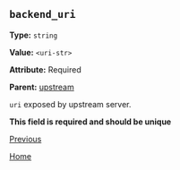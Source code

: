 `backend_uri`
----------

**Type:** `string`

**Value:** `<uri-str>`

**Attribute:** Required

**Parent:** [upstream](upstream.md)

`uri` exposed by upstream server.  

**This field is required and should be unique**  

[Previous](../ngx_wizard.md)

[Home](../../index.md)